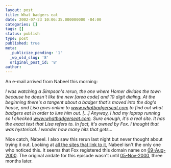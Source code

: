 ```yaml
---
layout: post
title: What badgers eat
date: 2002-07-23 10:06:35.000000000 -04:00
categories: []
tags: []
status: publish
type: post
published: true
meta:
  _publicize_pending: '1'
  _wp_old_slug: '8'
  original_post_id: '8'
author: 
---
```

An e-mail arrived from Nabeel this morning:

<i>I was watching a Simpson's rerun, the one where Homer divides the town because he doesn't like the new [area code] and 10 digit dialing.  At the beginning there's a tangent about a badger that's moved into the dog's house, and Lisa goes online to www.whatbadgerseat.com to find out what badgers eat in order to lure him out. [...] Anyway, I had my laptop running so I checked <a href="http://www.whatbadgerseat.com">www.whatbadgerseat.com</a>.  Sure enough, it's a real site.  It has the exact text that Lisa refers to.  In fact, it's owned by Fox.  I thought that was hysterical.  I wonder how many hits that gets...</i>

Nice catch, Nabeel.  I also saw this rerun last night but never thought about trying it out.  Looking at <a href="http://www.alltheweb.com/search?advanced=1&amp;cat=web&amp;type=all&amp;q=link%3Awww.whatbadgerseat.com&amp;jsact=&amp;l=any&amp;ics=utf-8&amp;cs=utf-8&amp;wf%5Bn%5D=3&amp;wf%5B0%5D%5Br%5D=&amp;wf%5B0%5D%5Bq%5D=&amp;wf%5B0%5D%5Bw%5D=&amp;wf%5B1%5D%5Br%5D=%2B&amp;wf%5B1%5D%5Bq%5D=&amp;wf%5B1%5D%5Bw%5D=&amp;wf%5B2%5D%5Br%5D=-&amp;wf%5B2%5D%5Bq%5D=&amp;wf%5B2%5D%5Bw%5D=&amp;dincl=&amp;dexcl=www.whatbadgerseat.com&amp;limip=&amp;age=&amp;size%5Bp%5D=%3D&amp;size%5Bv%5D=&amp;size%5Bx%5D=0&amp;hits=100&amp;nooc=off">all the sites that link to it</a>, Nabeel isn't the only one who noticed this.  It seems that Fox registered this domain name on <a href="http://www.netsol.com/cgi-bin/whois/whois?STRING=whatbadgerseat.com&amp;SearchType=do">09-Aug-2000</a>.  The original airdate for this episode wasn't until <a href="http://www.thesimpsons.com/episode_guide/1202.htm">05-Nov-2000</a>, three months later.
